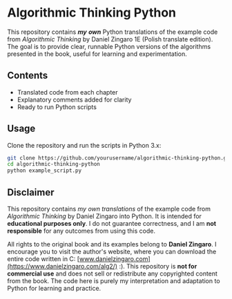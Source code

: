 # Algorithmic Thinking Python

This repository contains ***my*** ***own*** Python translations of the example code from *Algorithmic Thinking* by Daniel Zingaro 1E (Polish translate edition). The goal is to provide clear, runnable Python versions of the algorithms presented in the book, useful for learning and experimentation.

## Contents

- Translated code from each chapter
- Explanatory comments added for clarity
- Ready to run Python scripts

## Usage

Clone the repository and run the scripts in Python 3.x:

```bash
git clone https://github.com/yourusername/algorithmic-thinking-python.git
cd algorithmic-thinking-python
python example_script.py
```

## Disclaimer

This repository contains *my own translations* of the example code from *Algorithmic Thinking* by Daniel Zingaro into Python.
It is intended for **educational purposes only**. I do not guarantee correctness, and I am **not responsible** for any outcomes from using this code.

All rights to the original book and its examples belong to **Daniel Zingaro**.
I encourage you to visit the author's website, where you can download the entire code written in C: [www.danielzingaro.com](https://www.danielzingaro.com/alg2/)  :).
This repository is **not for commercial use** and does not sell or redistribute any copyrighted content from the book.
The code here is purely my interpretation and adaptation to Python for learning and practice.
